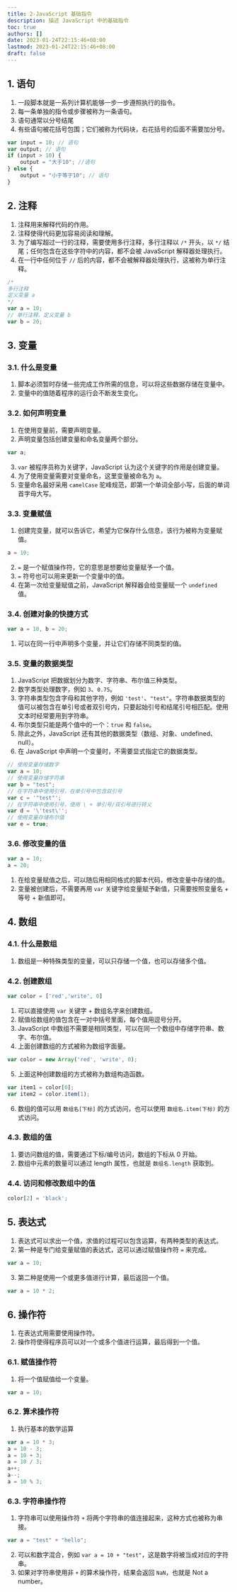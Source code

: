 ```yaml
---
title: 2-JavaScript 基础指令
description: 描述 JavaScript 中的基础指令
toc: true
authors: []
date: 2023-01-24T22:15:46+08:00
lastmod: 2023-01-24T22:15:46+08:00
draft: false
---
```


## 1. 语句

1. 一段脚本就是一系列计算机能够一步一步遵照执行的指令。
2. 每一条单独的指令或步骤被称为一条语句。
3. 语句通常以分号结尾
4. 有些语句被花括号包围；它们被称为代码块，右花括号的后面不需要加分号。

```js
var input = 10; // 语句
var output; // 语句
if (input > 10) {
    output = "大于10"; //语句
} else {
    output = "小于等于10"; // 语句
}
```

## 2. 注释

1. 注释用来解释代码的作用。
2. 注释使得代码更加容易阅读和理解。
3. 为了编写超过一行的注释，需要使用多行注释，多行注释以 `/*` 开头，以 `*/` 结尾；任何包含在这些字符中的内容，都不会被 JavaScript 解释器处理执行。
4. 在一行中任何位于 `//` 后的内容，都不会被解释器处理执行，这被称为单行注释。

```js
/*
多行注释
定义变量 a
*/
var a = 10;
// 单行注释，定义变量 b
var b = 20;
```

## 3. 变量

### 3.1. 什么是变量

1. 脚本必须暂时存储一些完成工作所需的信息，可以将这些数据存储在变量中。
2. 变量中的值随着程序的运行会不断发生变化。

### 3.2. 如何声明变量

1. 在使用变量前，需要声明变量。
2. 声明变量包括创建变量和命名变量两个部分。

```js
var a;
```

3. `var` 被程序员称为关键字，JavaScript 认为这个关键字的作用是创建变量。
4. 为了使用变量需要对变量命名，这里变量被命名为 `a`。
5. 变量命名最好采用 `camelCase` 驼峰规范，即第一个单词全部小写，后面的单词首字母大写。

### 3.3. 变量赋值

1. 创建完变量，就可以告诉它，希望为它保存什么信息，该行为被称为变量赋值。

```js
a = 10;
```

2. `=` 是一个赋值操作符，它的意思是想要给变量赋予一个值。
3. `=` 符号也可以用来更新一个变量中的值。
4. 在第一次给变量赋值之前，JavaScript 解释器会给变量赋一个 `undefined` 值。

### 3.4. 创建对象的快捷方式

```js
var a = 10, b = 20;
```

1. 可以在同一行中声明多个变量，并让它们存储不同类型的值。

### 3.5. 变量的数据类型

1. JavaScript 把数据划分为数字、字符串、布尔值三种类型。
2. 数字类型处理数字，例如 `3`、`0.75`。
3. 字符串类型包含字母和其他字符，例如 `'test'`、`"test"`。字符串数据类型的值可以被包含在单引号或者双引号内，只要起始引号和结尾引号相匹配。使用文本时经常要用到字符串。
4. 布尔类型只能是两个值中的一个：`true` 和 `false`。
5. 除此之外，JavaScript 还有其他的数据类型（数组、对象、undefined、null）。
6. 在 JavaScript 中声明一个变量时，不需要显式指定它的数据类型。

```js
// 使用变量存储数字
var a = 10;
// 使用变量存储字符串
var b = "test";
// 在字符串中使用引号，在单引号中包含双引号
var c = '"test"';
// 在字符串中使用引号，使用 \ + 单引号/双引号进行转义
var d = '\'test\'';
// 使用变量存储布尔值
var e = true;
```

### 3.6. 修改变量的值

```js
var a = 10;
a = 20;
```

1. 在给变量赋值之后，可以随后用相同格式的脚本代码，修改变量中存储的值。
2. 变量被创建后，不需要再用 `var` 关键字给变量赋予新值，只需要按照变量名 + 等号 + 新值即可。

## 4. 数组

### 4.1. 什么是数组

1. 数组是一种特殊类型的变量，可以只存储一个值，也可以存储多个值。

### 4.2. 创建数组

```js
var color = ['red','write', 0]
```

1. 可以直接使用 `var` 关键字 + 数组名字来创建数组。
2. 赋值给数组的值包含在一对中括号里面，每个值用逗号分开。
3. JavaScript 中数组不需要是相同类型，可以在同一个数组中存储字符串、数字、布尔值。
4. 上面创建数组的方式被称为数组字面量。

```js
var color = new Array('red', 'write', 0);
```

5. 上面这种创建数组的方式被称为数组构造函数。

```js
var item1 = color[0];
var item2 = color.item(1);
```

6. 数组的值可以用 `数组名[下标]` 的方式访问，也可以使用 `数组名.item(下标)` 的方式访问。

### 4.3. 数组的值

1. 要访问数组的值，需要通过下标/编号访问，数组的下标从 0 开始。
2. 数组中元素的数量可以通过 length 属性，也就是 `数组名.length` 获取到。

### 4.4. 访问和修改数组中的值

```js
color[2] = 'black';
```

## 5. 表达式

1. 表达式可以求出一个值，求值的过程可以包含运算，有两种类型的表达式。
2. 第一种是专门给变量赋值的表达式，这可以通过赋值操作符 `=` 来完成。

```js
var a = 10;
```

3. 第二种是使用一个或更多值进行计算，最后返回一个值。

```js
var a = 10 * 2;
```

## 6. 操作符

1. 在表达式用需要使用操作符。
2. 操作符使得程序员可以对一个或多个值进行运算，最后得到一个值。

### 6.1. 赋值操作符

1. 将一个值赋值给一个变量。

```js
var a = 10;
```

### 6.2. 算术操作符

1. 执行基本的数学运算

```js
var a = 10 * 3;
a = 10 - 3;
a = 10 + 3;
a = 10 / 3;
a++;
a--;
a = 10 % 3;
```

### 6.3. 字符串操作符

1. 字符串可以使用操作符 `+` 将两个字符串的值连接起来，这种方式也被称为串接。

```js
var a = "test" + "hello";
```

2. 可以和数字混合，例如 `var a = 10 + "test"`，这是数字将被当成对应的字符串。
3. 如果对字符串使用非 `+` 的算术操作符，结果会返回 `NaN`，也就是 Not a number。


